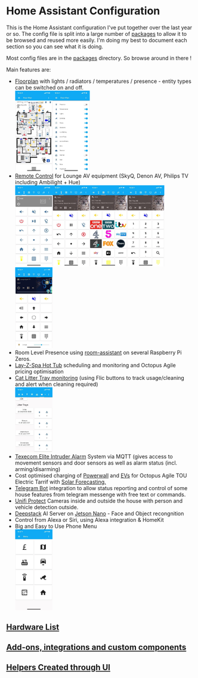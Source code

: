 # Home Assistant Configuration

This is the Home Assistant configuration I've put together over the last year or so.
The config file is split into a large number of [packages](packages) to allow it to be browsed and reused more easily.
I'm doing my best to document each section so you can see what it is doing.

Most config files are in the [packages](packages) directory.  So browse around in there !

Main features are:

* [Floorplan](lovelace/floorplan/) with lights / radiators / temperatures / presence - entity types can be switched on and off.<br>[<img src="documents/images/floor_plan_all.jpg" width=100>](documents/images/floor_plan_all.jpg)[<img src="documents/images/floorplan_switches.jpg" width=100>](documents/images/floorplan_switches.jpg)
* [Remote Control](/lovelace/lounge-remote/) for Lounge AV equipment (SkyQ, Denon AV, Philips TV including Ambilight + Hue)<br>[<img src="documents/images/lounge_remote_navigation_off.jpg" width=100>](documents/images/lounge_remote_navigation_off.jpg)[<img src="documents/images/lounge_remote_navigation.jpg" width=100>](documents/images/lounge_remote_navigation.jpg)[<img src="documents/images/lounge_remote_channels.jpg" width=100>](documents/images/lounge_remote_channels.jpg)[<img src="documents/images/lounge_remote_numbers.jpg" width=100>](documents/images/lounge_remote_numbers.jpg)[<img src="documents/images/lounge_remote_appletv.jpg" width=100>](documents/images/lounge_remote_appletv.jpg)
* Room Level Presence using [room-assistant](packages/systems/room-assistant/) on several Raspberry Pi Zeros.
* [Lay-Z-Spa Hot Tub](packages/areas/garden/hottub/) scheduling and monitoring and Octopus Agile pricing optimisation
* [Cat Litter Tray monitoring](packages/systems/litter_trays) (using Flic buttons to track usage/cleaning and alert when cleaning required)<br>[<img src="documents/images/litter_trays.jpg" width=100>](documents/images/litter_trays.jpg)
* [Texecom Elite Intruder Alarm](packages/systems/texecom_alarm/) System via MQTT (gives access to movement sensors and door sensors as well as alarm status (incl. arming/disarming)
* Cost optimised charging of [Powerwall](packages/systems/tesla_powerwall) and [EVs](packages/systems/myenergi) for Octopus Agile TOU Electric Tarrif with [Solar Forecasting.](https://solcast.com/)
* [Telegram Bot](packages/systems/telegram/) integration to allow status reporting and control of some house features from telegram messenge with free text or commands.
* [Unifi Protect](packages/systems/unifi-protect/) Cameras inside and outside the house with person and vehicle detection outside.
* [Deepstack](https://deepstack.cc/) AI Server on [Jetson Nano](https://developer.nvidia.com/embedded/jetson-nano-developer-kit) - Face and Object recongnition
* Control from Alexa or Siri, using Alexa integration & HomeKit
* Big and Easy to Use Phone Menu<br><img src="documents/images/phone_menu.jpg" width=100>
## [Hardware List](documents/hardwareList.md)
## [Add-ons, integrations and custom components](documents/HA_integrations_and_addons.md)
## [Helpers Created through UI](documents/helpers.md)

